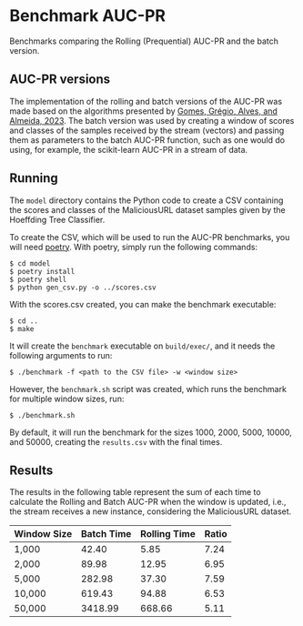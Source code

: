 # Benchmark AUC-PR
Benchmarks comparing the Rolling (Prequential) AUC-PR and the batch version.

## AUC-PR versions

The implementation of the rolling and batch versions of the AUC-PR was made based on the algorithms presented by [Gomes, Grégio, Alves, and Almeida, 2023](https://doi.org/10.1109/ICMLA58977.2023.00335). The batch version was used by creating a window of scores and classes of the samples received by the stream (vectors) and passing them as parameters to the batch AUC-PR function, such as one would do using, for example, the scikit-learn AUC-PR in a stream of data.

## Running

The `model` directory contains the Python code to create a CSV containing the scores and classes of the MaliciousURL dataset samples given by the Hoeffding Tree Classifier.

To create the CSV, which will be used to run the AUC-PR benchmarks, you will need [poetry](https://python-poetry.org).
With poetry, simply run the following commands:

```
$ cd model
$ poetry install
$ poetry shell
$ python gen_csv.py -o ../scores.csv
```

With the scores.csv created, you can make the benchmark executable:

```
$ cd ..
$ make
```

It will create the `benchmark` executable on `build/exec/`, and it needs the following arguments to run:
```
$ ./benchmark -f <path to the CSV file> -w <window size> 
```

However, the `benchmark.sh` script was created, which runs the benchmark for multiple window sizes, run:
```
$ ./benchmark.sh
```

By default, it will run the benchmark for the sizes 1000, 2000, 5000, 10000, and 50000, creating the `results.csv` with the final times.


## Results

The results in the following table represent the sum of each time to calculate the Rolling and Batch AUC-PR when the window is updated, i.e., the stream receives a new instance, considering the MaliciousURL dataset.

| Window Size | Batch Time | Rolling Time | Ratio |
|-------------|------------|--------------|-------|
| 1,000       | 42.40      | 5.85         | 7.24  |
| 2,000       | 89.98      | 12.95        | 6.95  |
| 5,000       | 282.98     | 37.30        | 7.59  |
| 10,000      | 619.43     | 94.88        | 6.53  |
| 50,000      | 3418.99    | 668.66       | 5.11  |
